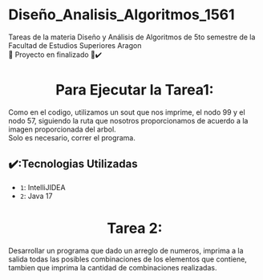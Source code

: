 # Diseño_Analisis_Algoritmos_1561
Tareas de la materia Diseño y Análisis de Algoritmos de 5to semestre de la Facultad de Estudios Superiores Aragon<br />
   🏁 Proyecto en finalizado 🏁✔️
<h1 align="center"> Para Ejecutar la Tarea1: </h1>
Como en el codigo, utilizamos un sout que nos imprime, el nodo 99 y el nodo 57, siguiendo la ruta que nosotros proporcionamos de acuerdo a la imagen proporcionada del arbol. <br />
Solo es necesario, correr el programa. 

## ✔️:Tecnologias Utilizadas

- `1`: IntelliJIDEA
- `2`: Java 17
<h1 align="center"> Tarea 2: </h1>
Desarrollar un programa que dado un arreglo de numeros, imprima a la salida todas las posibles combinaciones de los elementos que contiene, tambien que imprima la cantidad de combinaciones realizadas.<br/>
